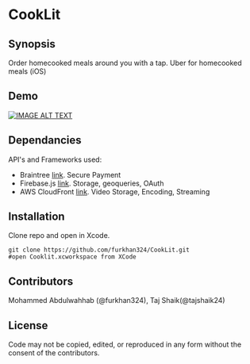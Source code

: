 # CookLit

## Synopsis

Order homecooked meals around you with a tap. Uber for homecooked meals (iOS)

## Demo

[![IMAGE ALT TEXT](http://i.stack.imgur.com/RZrZo.png)](https://drive.google.com/drive/folders/0B6vHLSwjkF8dNUpFcWFfYTdOYk0 "CookLit Demo")

## Dependancies

API's and Frameworks used:

- Braintree [link](https://www.braintreepayments.com/ "Braintree"). Secure Payment
- Firebase.js [link](https://firebase.google.com/ "Firebase"). Storage, geoqueries, OAuth
- AWS CloudFront [link](https://aws.amazon.com/ "Braintree"). Video Storage, Encoding, Streaming


## Installation

Clone repo and open in Xcode.

```
git clone https://github.com/furkhan324/CookLit.git
#open Cooklit.xcworkspace from XCode
```

## Contributors

Mohammed Abdulwahhab (@furkhan324), Taj Shaik(@tajshaik24)

## License

Code may not be copied, edited, or reproduced in any form without the consent of the contributors.
